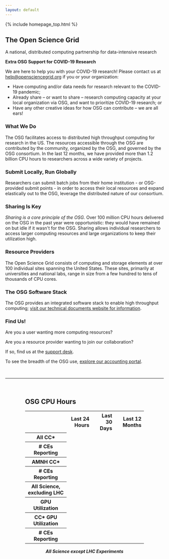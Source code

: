 ```yaml
---
layout: default
---
```


{% include homepage_top.html %}

## The Open Science Grid

A national, distributed computing partnership for data-intensive research

<div id="osg-special-banner">
  <p class="special-banner-1"><strong>Extra OSG Support for COVID-19 Research</strong></p>
  <p class="special-banner-1" style="margin-bottom: 0.5ex;">
    We are here to help you with your COVID-19 research! Please contact us at
    <a href="mailto:help@opensciencegrid.org">help@opensciencegrid.org</a> if
    you or your organization:
  </p>
  <ul>
    <li>Have computing and/or data needs for research relevant to the COVID-19 pandemic;</li>
    <li>
      Already share &ndash; or want to share &ndash; research computing capacity at your local organization via OSG,
      and want to prioritize COVID-19 research; or
    </li>
    <li>Have any other creative ideas for how OSG can contribute &ndash; we are all ears!</li>
  </ul>
</div>
<div class="row">
  <div class="col-lg-4">
    <h3>What We Do</h3>
    <p>The OSG facilitates access to distributed high throughput computing for research in the US.
    The resources accessible through the OSG are contributed by the community, organized by the OSG, and governed by the OSG consortium.
    In the last 12 months, we have provided more than 1.2 billion CPU hours to researchers across a wide variety of projects.
    </p>
  </div>
  <div class="col-lg-4">
    <h3>Submit Locally, Run Globally</h3>
    <p>Researchers can submit batch jobs from their home institution - or OSG-provided submit points - in order to access their local resources and expand
    elastically out to the OSG, leverage the distributed nature of our consortium.</p>
  </div>
  <div class="col-lg-4">
    <h3>Sharing Is Key</h3>
    <p><em>Sharing is a core principle of the OSG.</em>  Over 100 million CPU hours delivered on the OSG in the past year were opportunistic: they would have remained on but idle
if it wasn't for the OSG. Sharing allows individual researchers to access larger computing resources and large organizations to keep their utilization high.</p>
  </div>
</div>
<div class="row">
  <div class="col-lg-4">
    <h3>Resource Providers</h3>
    <p>The Open Science Grid consists of computing and storage elements at over 100 individual sites spanning the United States.
    These sites, primarily at universities and national labs, range in size from a few hundred to tens of thousands of CPU cores.</p>
  </div>
  <div class="col-lg-4">
    <h3>The OSG Software Stack</h3>
    <p>The OSG provides an integrated software stack to enable high throughput computing; <a href="docs/">visit our technical documents website for information</a>.</p>
  </div>
  <div class="col-lg-4">
    <h3>Find Us!</h3>
    <p>Are you a user wanting more computing resources?</p>
    <p>Are you a resource provider wanting to join our collaboration?</p>
    <p>If so, find us at the <a href="https://support.opensciencegrid.org">support desk</a>.</p>
    <p>To see the breadth of the OSG use, <a href="https://gracc.opensciencegrid.org">explore our accounting portal</a>.</p>
  </div>
</div>

<br/>
<hr/>
<br/>

<style>
.osg_hours td,th.ar { text-align: right }
.osg_table_footer {
    font-weight: bold;
    font-style: italic;
    text-align: center;
    margin-top: 1em
}
.c75 {
    margin: auto;
    max-width: 75%
}
.h2ts {
    float: right;
    font-size: small;
}
</style>

<div>
<div class="c75">

<h2 id="osg_cpu_hours_h2">OSG CPU Hours</h2>
<table class="osg_hours">

<tr>
  <th class="ar"></th>
  <th class="ar">Last 24 Hours</th>
  <th class="ar">Last 30 Days</th>
  <th class="ar">Last 12 Months</th>
</tr>

<tr id="cc_star_usage_row">
  <th>All CC&#42;</th>
</tr>

<tr id="cc_star_count_row">
  <th># CEs Reporting</th>
</tr>

<tr id="amnh_usage_row">
  <th>AMNH CC&#42;</th>
</tr>

<tr id="amnh_count_row">
  <th># CEs Reporting</th>
</tr>

<tr id="all_non_lhc_row">
  <th>All Science, excluding LHC</th>
</tr>

<tr id="gpu_usage_row">
  <th>GPU Utilization</th>
</tr>

<tr id="cc_star_gpu_usage_row">
  <th>CC&#42; GPU Utilization</th>
</tr>

<tr id="cc_star_gpu_count_row">
  <th># CEs Reporting</th>
</tr>

</table>
<p class="osg_table_footer">
All Science except LHC Experiments
</p>

</div>
</div>
<br/>

<script>
(function() {
  $.getJSON("https://web0000.chtc.wisc.edu/osg-cpu-hours.json")
    .done(function(data) {
      $.each(data.amnh_usage, function(i, x) {
        $('<td>' + x + "</td>").appendTo("#amnh_usage_row");
      });
      $.each(data.amnh_count, function(i, x) {
        $('<td>' + x + "</td>").appendTo("#amnh_count_row");
      });
      $.each(data.cc_star_usage, function(i, x) {
        $('<td>' + x + "</td>").appendTo("#cc_star_usage_row");
      });
      $.each(data.cc_star_count, function(i, x) {
        $('<td>' + x + "</td>").appendTo("#cc_star_count_row");
      });
      $.each(data.all_non_lhc, function(i, x) {
        $('<td>' + x + "</td>").appendTo("#all_non_lhc_row");
      });
      $.each(data.gpu_usage, function(i, x) {
        $('<td>' + x + "</td>").appendTo("#gpu_usage_row");
      });
      $.each(data.cc_star_gpu_usage, function(i, x) {
        $('<td>' + x + "</td>").appendTo("#cc_star_gpu_usage_row");
      });
      $.each(data.cc_star_gpu_count, function(i, x) {
        $('<td>' + x + "</td>").appendTo("#cc_star_gpu_count_row");
      });
      $('<span class="h2ts"> as of ' + data.last_update_str + "</span>").appendTo("#osg_cpu_hours_h2");
    });
})();
</script>

